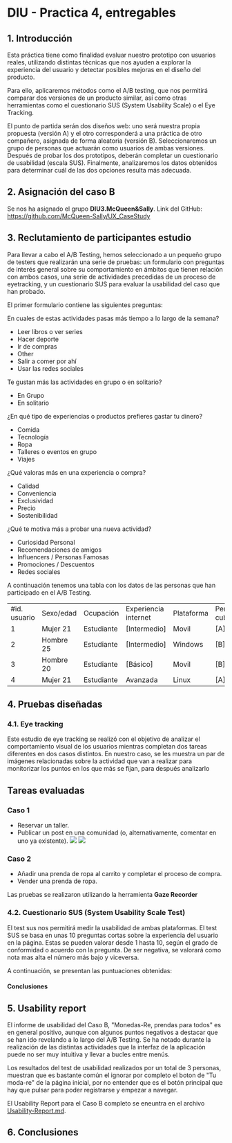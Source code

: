 # DIU - Practica 4, entregables

## 1. Introducción
Esta práctica tiene como finalidad evaluar nuestro prototipo con usuarios reales, utilizando distintas técnicas que nos ayuden a explorar la experiencia del usuario y detectar posibles mejoras en el diseño del producto.

Para ello, aplicaremos métodos como el A/B testing, que nos permitirá comparar dos versiones de un producto similar, así como otras herramientas como el cuestionario SUS (System Usability Scale) o el Eye Tracking.

El punto de partida serán dos diseños web: uno será nuestra propia propuesta (versión A) y el otro corresponderá a una práctica de otro compañero, asignada de forma aleatoria (versión B). Seleccionaremos un grupo de personas que actuarán como usuarios de ambas versiones. Después de probar los dos prototipos, deberán completar un cuestionario de usabilidad (escala SUS). Finalmente, analizaremos los datos obtenidos para determinar cuál de las dos opciones resulta más adecuada.

## 2. Asignación del caso B
Se nos ha asignado el grupo **DIU3.McQueen&Sally**. Link del GitHub: https://github.com/McQueen-Sally/UX_CaseStudy


## 3. Reclutamiento de participantes estudio
Para llevar a cabo el A/B Testing, hemos seleccionado a un pequeño grupo de testers que realizarán una serie de pruebas: un formulario con preguntas de interés general sobre su comportamiento en ámbitos que tienen relación con ambos casos, una serie de actividades precedidas de un proceso de eyetracking, y un cuestionario SUS para evaluar la usabilidad del caso que han probado.

El primer formulario contiene las siguientes preguntas:

En cuales de estas actividades pasas más tiempo a lo largo de la semana?
- Leer libros o ver series
- Hacer deporte
- Ir de compras
- Other
- Salir a comer por ahí
- Usar las redes sociales

Te gustan más las actividades en grupo o en solitario?
- En Grupo
- En solitario

¿En qué tipo de experiencias o productos prefieres gastar tu dinero?
- Comida
- Tecnología
- Ropa
- Talleres o eventos en grupo
- Viajes

¿Qué valoras más en una experiencia o compra?
- Calidad
- Conveniencia
- Exclusividad
- Precio
- Sostenibilidad


¿Qué te motiva más a probar una nueva actividad?
- Curiosidad Personal
- Recomendaciones de amigos
- Influencers / Personas Famosas
- Promociones / Descuentos
- Redes sociales




A continuación tenemos una tabla con los datos de las personas que han participado en el A/B Testing.
       
|   |   |   |   |   |   |   |   |
|---|---|---|---|---|---|---|---|
|#id. usuario|Sexo/edad|Ocupación|Experiencia internet|Plataforma|Perfil cubierto|
|1|Mujer 21|Estudiante|[Intermedio]|Movil|[A]|
|2|Hombre 25|Estudiante|[Intermedio]|Windows|[B]|
|3|Hombre 20|Estudiante|[Básico]|Movil|[B]|
|4|Mujer 21|Estudiante|Avanzada|Linux|[A]|



## 4. Pruebas diseñadas
### 4.1. Eye tracking
Este estudio de eye tracking se realizó con el objetivo de analizar el comportamiento visual de los usuarios mientras completan dos tareas diferentes en dos casos distintos. En nuestro caso, se les muestra un par de imágenes relacionadas sobre la actividad que van a realizar para monitorizar los puntos en los que más se fijan, para después analizarlo

## Tareas evaluadas

### Caso 1
- Reservar un taller.
- Publicar un post en una comunidad (o, alternativamente, comentar en uno ya existente).
![](eyetracking/a1.png)
![](eyetracking/a2.png)


### Caso 2
- Añadir una prenda de ropa al carrito y completar el proceso de compra.
- Vender una prenda de ropa.

Las pruebas se realizaron utilizando la herramienta **Gaze Recorder**

### 4.2. Cuestionario SUS (System Usability Scale Test)
El test sus nos permitirá medir la usabilidad de ambas plataformas. El test SUS se basa en unas 10 preguntas cortas sobre la experiencia del usuario en la página. Estas se pueden valorar desde 1 hasta 10, según el grado de conformidad o acuerdo con la pregunta. De ser negativa, se valorará como nota mas alta el número más bajo y viceversa.

A continuación, se presentan las puntuaciones obtenidas:




#### Conclusiones
## 5. Usability report
El informe de usabilidad del Caso B, "Monedas-Re, prendas para todos" es en general positivo, aunque con algunos puntos negativos a destacar que se han ido revelando a lo largo del A/B Testing. Se ha notado durante la realización de las distintas actividades que la interfaz de la aplicación puede no ser muy intuitiva y llevar a bucles entre menús.

Los resultados del test de usabilidad realizados por un total de 3 personas, muestran que es bastante común el ignorar por completo el boton de "Tu moda-re" de la página inicial, por no entender que es el botón principal que hay que pulsar para poder registrarse y empezar a navegar.

El Usability Report para el Caso B completo se eneuntra en el archivo [Usability-Report.md](Usability-Report.md).
## 6. Conclusiones

